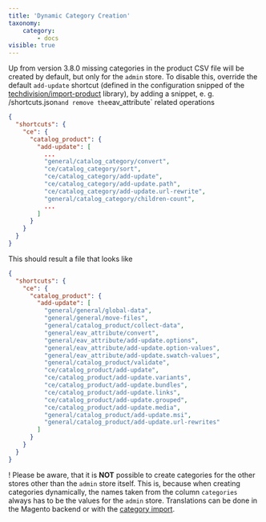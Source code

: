 ```yaml
---
title: 'Dynamic Category Creation'
taxonomy:
    category:
        - docs
visible: true
---
```


Up from version 3.8.0 missing categories in the product CSV file will be created by default, but only for the `admin` store. To disable this, override the default `add-update` shortcut (defined in the configuration snipped of the [techdivision/import-product](https://github.com/techdivision/import-product/blob/19.x/etc/configuration/shortcuts.json) library), by adding a snippet, e. g. <custom-configuration-dir>/shortcuts.json` and remove the `eav_attribute` related operations

```json
{
  "shortcuts": {
    "ce": {
      "catalog_product": {
        "add-update": [
          ...
          "general/catalog_category/convert",
          "ce/catalog_category/sort",
          "ce/catalog_category/add-update",
          "ce/catalog_category/add-update.path",
          "ce/catalog_category/add-update.url-rewrite",
          "general/catalog_category/children-count",
          ...
        ]
      }
    }
  }
}
```
    
This should result a file that looks like

```json
{
  "shortcuts": {
    "ce": {
      "catalog_product": {
        "add-update": [
          "general/general/global-data",
          "general/general/move-files",
          "general/catalog_product/collect-data",
          "general/eav_attribute/convert",
          "general/eav_attribute/add-update.options",
          "general/eav_attribute/add-update.option-values",
          "general/eav_attribute/add-update.swatch-values",
          "general/catalog_product/validate",
          "ce/catalog_product/add-update",
          "ce/catalog_product/add-update.variants",
          "ce/catalog_product/add-update.bundles",
          "ce/catalog_product/add-update.links",
          "ce/catalog_product/add-update.grouped",
          "ce/catalog_product/add-update.media",
          "general/catalog_product/add-update.msi",
          "general/catalog_product/add-update.url-rewrites"
        ]
      }
    }
  }
}
```

! Please be aware, that it is **NOT** possible to create categories for the other stores other than the `admin` store itself. This is, because when creating categories dynamically, the names taken from the column `categories` always has to be the values for the `admin` store. Translations can be done in the Magento backend or with the [category import](/file-structure/categories).